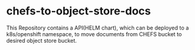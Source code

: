 # chefs-to-object-store-docs
This Repository contains  a API(HELM chart), which can be deployed to a k8s/openshift namespace, to move documents from CHEFS bucket to desired object store bucket.
